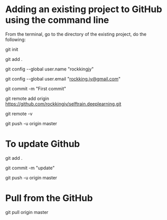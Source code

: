 # Adding an existing project to GitHub using the command line

From the terminal, go to the directory of the existing project, do the following:

git init

git add .

git config --global user.name "rockkingjy"

git config --global user.email "rockking.jy@gmail.com"

git commit -m "First commit"

git remote add origin https://github.com/rockkingjy/selftrain.deeplearning.git

git remote -v

git push -u origin master

# To update Github

git add .

git commit -m "update"

git push -u origin master

# Pull from the GitHub
git pull origin master

